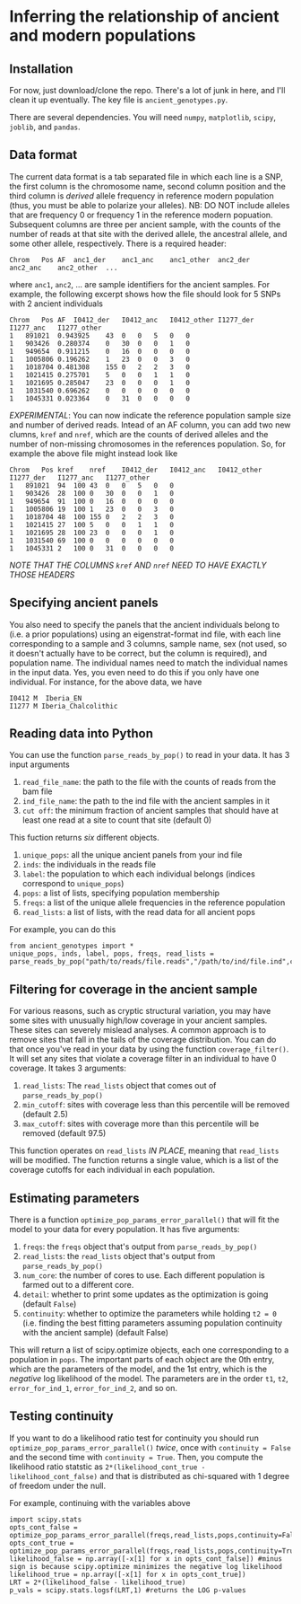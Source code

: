 # Inferring the relationship of ancient and modern populations

## Installation

For now, just download/clone the repo. There's a lot of junk in here, and I'll clean it up eventually. The key file is `ancient_genotypes.py`. 

There are several dependencies. You will need `numpy`, `matplotlib`, `scipy`, `joblib`, and `pandas`. 

## Data format

The current data format is a tab separated file in which each line is a SNP, the first column is the chromosome name, second column position and the third column is *derived* allele frequency in reference modern population (thus, you must be able to polarize your alleles). NB: DO NOT include alleles that are frequency 0 or frequency 1 in the reference modern popuation. Subsequent columns are three per ancient sample, with the counts of the number of reads at that site with the derived allele, the ancestral allele, and some other allele, respectively. There is a required header: 

```
Chrom	Pos	AF	anc1_der	anc1_anc	anc1_other	anc2_der	anc2_anc	anc2_other	...
```

where `anc1`, `anc2`, ... are sample identifiers for the ancient samples. For example, the following excerpt shows how the file should look for 5 SNPs with 2 ancient individuals

```
Chrom	Pos	AF	I0412_der	I0412_anc	I0412_other	I1277_der	I1277_anc	I1277_other
1	891021	0.943925	43	0	0	5	0	0
1	903426	0.280374	0	30	0	0	1	0
1	949654	0.911215	0	16	0	0	0	0
1	1005806	0.196262	1	23	0	0	3	0
1	1018704	0.481308	155	0	2	2	3	0
1	1021415	0.275701	5	0	0	1	1	0
1	1021695	0.285047	23	0	0	0	1	0
1	1031540	0.696262	0	0	0	0	0	0
1	1045331	0.023364	0	31	0	0	0	0
```

*EXPERIMENTAL*: You can now indicate the reference population sample size and number of derived reads. Intead of an AF column, you can add two new clumns, ``kref`` and ``nref``, which are the counts of derived alleles and the number of non-missing chromosomes in the references population. So, for example the above file might instead look like

```
Chrom	Pos	kref	nref	I0412_der	I0412_anc	I0412_other	I1277_der	I1277_anc	I1277_other
1	891021	94	100	43	0	0	5	0	0
1	903426	28	100	0	30	0	0	1	0
1	949654	91	100	0	16	0	0	0	0
1	1005806	19	100	1	23	0	0	3	0
1	1018704	48	100	155	0	2	2	3	0
1	1021415	27	100	5	0	0	1	1	0
1	1021695	28	100	23	0	0	0	1	0
1	1031540	69	100	0	0	0	0	0	0
1	1045331	2	100	0	31	0	0	0	0
```
*NOTE THAT THE COLUMNS ``kref`` AND ``nref`` NEED TO HAVE EXACTLY THOSE HEADERS*

## Specifying ancient panels

You also need to specify the panels that the ancient individuals belong to (i.e. a prior populations) using an eigenstrat-format ind file, with each line corresponding to a sample and 3 columns, sample name, sex (not used, so it doesn't actually have to be correct, but the column is required), and population name. The individual names need to match the individual names in the input data. Yes, you even need to do this if you only have one individual. For instance, for the above data, we have

```
I0412 M  Iberia_EN
I1277 M Iberia_Chalcolithic
```

## Reading data into Python

You can use the function ``parse_reads_by_pop()`` to read in your data. It has 3 input arguments

1. ``read_file_name``: the path to the file with the counts of reads from the bam file 
2. ``ind_file_name``: the path to the ind file with the ancient samples in it
3. ``cut off``: the minimum fraction of ancient samples that should have at least one read at a site to count that site (default 0)

This fuction returns *six* different objects.

1. ``unique_pops``: all the unique ancient panels from your ind file
2. ``inds``: the individuals in the reads file
3. ``label``: the population to which each individual belongs (indices correspond to ``unique_pops``)
4. ``pops``: a list of lists, specifying population membership 
5. ``freqs``: a list of the unique allele frequencies in the reference population
6. ``read_lists``: a list of lists, with the read data for all ancient pops

For example, you can do this

```
from ancient_genotypes import *
unique_pops, inds, label, pops, freqs, read_lists = parse_reads_by_pop("path/to/reads/file.reads","/path/to/ind/file.ind",cutoff=0)
```

## Filtering for coverage in the ancient sample

For various reasons, such as cryptic structural variation, you may have some sites with unusually high/low coverage in your ancient samples. These sites can severely mislead analyses.  A common approach is to remove sites that fall in the tails of the coverage distribution. You can do that once you've read in your data by using the function ``coverage_filter()``. It will set any sites that violate a coverage filter in an individual to have 0 coverage. It takes 3 arguments:

1. ``read_lists``: The ``read_lists`` object that comes out of ``parse_reads_by_pop()``
2. ``min_cutoff``: sites with coverage less than this percentile will be removed (default 2.5)
3. ``max_cutoff``: sites with coverage more than this percentile will be removed (default 97.5)

This function operates on ``read_lists`` *IN PLACE*, meaning that ``read_lists`` will be modified. The function returns a single value, which is a list of the coverage cutoffs for each individual in each population.

## Estimating parameters

There is a function ``optimize_pop_params_error_parallel()`` that will fit the model to your data for every population. It has five arguments:

1. ``freqs``: the ``freqs`` object that's output from ``parse_reads_by_pop()``
2. ``read_lists``: the ``read_lists`` object that's output from ``parse_reads_by_pop()``
3. ``num_core``: the number of cores to use. Each different population is farmed out to a different core.
4. ``detail``: whether to print some updates as the optimization is going (default ``False``)
5. ``continuity``: whether to optimize the parameters while holding `t2 = 0` (i.e. finding the best fitting parameters assuming population continuity with the ancient sample) (default False)

This will return a list of scipy.optimize objects, each one corresponding to a population in ``pops``. The important parts of each object are the 0th entry, which are the parameters of the model, and the 1st entry, which is the *negative* log likelihood of the model. The parameters are in the order ``t1``, ``t2``, ``error_for_ind_1``, ``error_for_ind_2``, and so on. 

## Testing continuity

If you want to do a likelihood ratio test for continuity you should run ``optimize_pop_params_error_parallel()`` *twice*, once with ``continuity = False`` and the second time with ``continuity = True``. Then, you compute the likelihood ratio statstic as ``2*(likelihood_cont_true - likelihood_cont_false)`` and that is distributed as chi-squared with 1 degree of freedom under the null. 

For example, continuing with the variables above

```
import scipy.stats
opts_cont_false = optimize_pop_params_error_parallel(freqs,read_lists,pops,continuity=False)
opts_cont_true = optimize_pop_params_error_parallel(freqs,read_lists,pops,continuity=True)
likelihood_false = np.array([-x[1] for x in opts_cont_false]) #minus sign is because scipy.optimize minimizes the negative log likelihood
likelihood_true = np.array([-x[1] for x in opts_cont_true])
LRT = 2*(likelihood_false - likelihood_true)
p_vals = scipy.stats.logsf(LRT,1) #returns the LOG p-values
```

 
